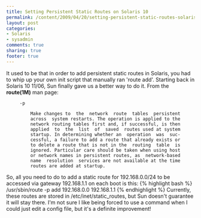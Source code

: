 ```yaml
---
title: Setting Persistent Static Routes on Solaris 10
permalink: /content/2009/04/20/setting-persistent-static-routes-solaris-10
layout: post
categories:
- Solaris
- sysadmin
comments: true
sharing: true
footer: true
---
```

It used to be that in order to add persistent static routes in Solaris, you
had to whip up your own init script that manually ran 'route add'. Starting
back in Solaris 10 11/06, Sun finally gave us a better way to do it.  From the
**route(1M)** man page:

    
    
         -p
    
             Make changes to  the  network  route  tables  persistent
             across  system restarts. The operation is applied to the
             network routing tables first and, if successful, is then
             applied  to  the  list  of  saved  routes used at system
             startup. In determining whether an  operation  was  suc-
             cessful, a failure to add a route that already exists or
             to delete a route that is not in the  routing  table  is
             ignored. Particular care should be taken when using host
             or network names in persistent routes, as  network-based
             name  resolution  services are not available at the time
             routes are added at startup.
    

So, all you need to do to add a static route for 192.168.0.0/24 to be accessed
via gateway 192.168.1.1 on each boot is this: {% highlight bash %}
/usr/sbin/route -p add 192.168.0.0 192.168.1.1 {% endhighlight %} Currently,
these routes are stored in /etc/inet/static_routes, but Sun doesn't guarantee
it will stay there. I'm not sure I like being forced to use a command when I
could just edit a config file, but it's a definite improvement!


